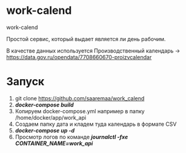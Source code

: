 # work-calend

work-calend

Простой сервис, который выдает является ли день рабочим.

В качестве данных используется Производственный календарь → https://data.gov.ru/opendata/7708660670-proizvcalendar

# Запуск
1. git clone https://github.com/saaremaa/work_calend
2. ***docker-compose build***
3. Копируем docker-compose.yml например в папку /home/docker/app/work_api
4. Создаем папку дата и кладем туда календарь в формате CSV
4. ***docker-compose up -d***
5. Просмотр логов по команде ***journalctl -fxe CONTAINER_NAME=work_api***